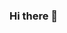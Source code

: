 ### Hi there 👋

<!--
**HenriqueCoelho1/HenriqueCoelho1** is a ✨ _special_ ✨ repository because its `README.md` (this file) appears on your GitHub profile.

Here are some ideas to get you started:
![HenriqueCoelho1 stats](https://github-readme-stats.vercel.app/api?username=HenriqueCoelho1&show_icons=true&theme=radical)


- 🔭 I’m currently working on ...
- 🌱 I’m currently learning ...
- 👯 I’m looking to collaborate on ...
- 🤔 I’m looking for help with ...
- 💬 Ask me about ...
- 📫 How to reach me: ...
- 😄 Pronouns: ...
- ⚡ Fun fact: ...
-->
